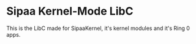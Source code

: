 # Sipaa Kernel-Mode LibC
This is the LibC made for SipaaKernel, it's kernel modules and it's Ring 0 apps.